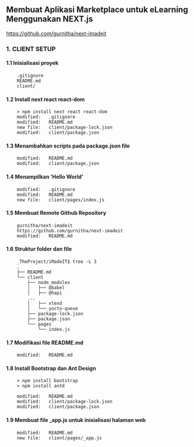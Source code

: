 ## Membuat Aplikasi Marketplace untuk eLearning Menggunakan NEXT.js

https://github.com/gurnitha/next-imadeit

### 1. CLIENT SETUP 

#### 1.1 Inisialisasi proyek

        .gitignore
        README.md
        client/

#### 1.2 Install next react react-dom

        > npm install next react react-dom
        modified:   .gitignore
        modified:   README.md
        new file:   client/package-lock.json
        modified:   client/package.json

#### 1.3 Menambahkan scripts pada package.json file

        modified:   README.md
        modified:   client/package.json

#### 1.4 Menampilkan 'Hello World'

        modified:   .gitignore
        modified:   README.md
        new file:   client/pages/index.js

#### 1.5 Membuat Remote Github Repository

        gurnitha/next-imadeit
        https://github.com/gurnitha/next-imadeit
        modified:   README.md

#### 1.6 Struktur folder dan file

        _TheProject/iMadeIT$ tree -L 3
        .
        ├── README.md
        └── client
            ├── node_modules
            │   ├── @babel
            │   ├── @hapi
            ...
            │   ├── xtend
            │   └── yocto-queue
            ├── package-lock.json
            ├── package.json
            └── pages
                └── index.js

#### 1.7 Modifikasi file README.md 

        modified:   README.md


#### 1.8 Install Bootstrap dan Ant Design 

        > npm install bootstrap
        > npm install antd

        modified:   README.md
        modified:   client/package-lock.json
        modified:   client/package.json

#### 1.9 Membuat file _app.js untuk inisialisasi halaman web

        modified:   README.md
        new file:   client/pages/_app.js











































































